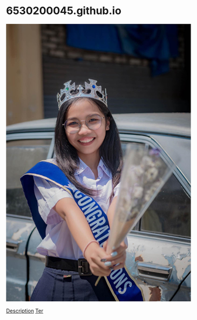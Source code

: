 # 6530200045.github.io

![img](./githubpic/IMG_0279.JPG)

[Description](description.md)
[Ter](https://Ter130147.github.io)
